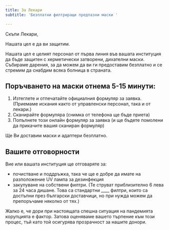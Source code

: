 ```yaml
---
title: За Лекари
subtitle: 'Безплатни филтриращи предпазни маски '

---
```

Скъпи Лекари, 

Нашата цел е да ви защитим.

Нашата цел е целият персонал от първа линия във вашата институция да бъде защитен с херметически затворени, дихателни маски. Събираме дарения, за да можем да ви ги предоставим безплатно и се стремим да снабдим всяка болница в страната.

## Поръчването на маски отнема 5-15 минути:

1. Изтеглете и отпечатайте официалния формуляр за заявка. (Приемаме искания както от управленски персонал, така и от лекари.)
2. Сканирайте формуляра (снимка от телефона ще бъде приета)
3. Попълнете този онлайн формуляр за заявка (и ще бъдете помолени да прикачите вашия сканиран формуляр)

Ще Ви доставим маски и адаптери безплатно.

## Вашите отговорности

Вие или вашата институция ще отговаряте за:

* почистване и поддръжка, така че ще е добре да имате на разположение UV лампа за дезинфекция
* закупуване на собствени филтри. (Те струват приблизително 6 лева за 24 часа дишане. Това са стандартни ____ филтри, които са достъпни през български доставчици, но при нужда можем да препоръчаме няколко от тях.)

Жалко е, че дори при настоящата спешна ситуация на пандемията корупцията е фактор. Затова оценяваме вашето търпение към този процес, тъй като той осигурява прозрачност за нашите донори.